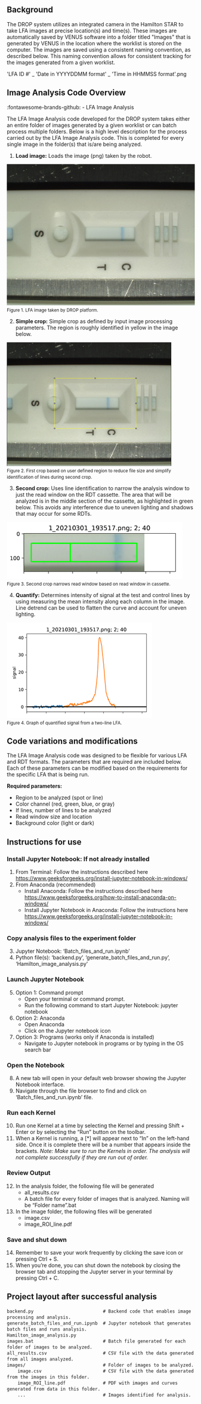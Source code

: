 ## Background 

The DROP system utilizes an integrated camera in the Hamilton STAR to take LFA images at precise location(s) and time(s). These images are automatically saved by VENUS software into a folder titled "Images" that is generated by VENUS in the location where the worklist is stored on the computer. The images are saved using a consistent naming convention, as described below. This naming convention allows for consistent tracking for the images generated from a given worklist. 

'LFA ID #' _ 'Date in YYYYDDMM format' _ 'Time in HHMMSS format'.png  

## Image Analysis Code Overview

:fontawesome-brands-github: - LFA Image Analysis 

The LFA Image Analysis code developed for the DROP system takes either an entire folder of images generated by a given worklist or can batch process multiple folders. Below is a high level description for the process carried out by the LFA Image Analysis code. This is completed for every single image in the folder(s) that is/are being analyzed. 

1.	**Load image:** Loads the image (png) taken by the robot.

![LFA Load Image](./images/LFA%20Load%20Image.png) <br>
<small>Figure 1. LFA image taken by DROP platform. </small>

2.	**Simple crop:** Simple crop as defined by input image processing parameters. The region is roughly identified in yellow in the image below. 

![LFA Simple Crop](./images/LFA%20Simple%20Crop.png) <br>
<small>Figure 2. First crop based on user defined region to reduce file size and simplify identification of lines during second crop. </small>

3.	**Second crop:** Uses line identification to narrow the analysis window to just the read window on the RDT cassette. The area that will be analyzed is in the middle section of the cassette, as highlighted in green below. This avoids any interference due to uneven lighting and shadows that may occur for some RDTs. 

![LFA Second Crop](./images/LFA%20Second%20Crop.png) <br>
<small>Figure 3. Second crop narrows read window based on read window in cassette. </small>

4.	**Quantify:** Determines intensity of signal at the test and control lines by using measuring the mean intensity along each column in the image. Line detrend can be used to flatten the curve and account for uneven lighting. 

![LFA Line Quantify](./images/LFA%20Line%20Quantify.png) <br>
<small>Figure 4. Graph of quantified signal from a two-line LFA. </small>


## Code variations and modifications 

The LFA Image Analysis code was designed to be flexible for various LFA and RDT formats. The parameters that are required are included below. Each of these parameters can be modified based on the requirements for the specific LFA that is being run. 

**Required parameters:**

+	Region to be analyzed (spot or line)
+	Color channel (red, green, blue, or gray)
+	If lines, number of lines to be analyzed
+	Read window size and location 
+	Background color (light or dark)

## Instructions for use

### Install Jupyter Notebook: If not already installed 
1. From Terminal: Follow the instructions described here https://www.geeksforgeeks.org/install-jupyter-notebook-in-windows/
2. From Anaconda (recommended)
    + Install Anaconda: Follow the instructions described here https://www.geeksforgeeks.org/how-to-install-anaconda-on-windows/
    + Install Jupyter Notebook in Anaconda: Follow the instructions here https://www.geeksforgeeks.org/install-jupyter-notebook-in-windows/

### Copy analysis files to the experiment folder 
3. Jupyter Notebook: ‘Batch_files_and_run.ipynb’
4. Python file(s): ‘backend.py’, ‘generate_batch_files_and_run.py’, ‘Hamilton_image_analysis.py’

### Launch Jupyter Notebook
5. Option 1: Command prompt 
    + Open your terminal or command prompt.
    + Run the following command to start Jupyter Notebook: jupyter notebook
6. Option 2: Anaconda 
    + Open Anaconda
    + Click on the Jupyter notebook icon
7. Option 3: Programs (works only if Anaconda is installed)
    + Navigate to Jupyter notebook in programs or by typing in the OS search bar

### Open the Notebook
8. A new tab will open in your default web browser showing the Jupyter Notebook interface.
9. Navigate through the file browser to find and click on ‘Batch_files_and_run.ipynb’ file.

### Run each Kernel
10. Run one Kernel at a time by selecting the Kernel and pressing Shift + Enter or by selecting the “Run” button on the toolbar. 
11. When a Kernel is running, a [*] will appear next to “In” on the left-hand side. Once it is complete there will be a number that appears inside the brackets. 
*Note: Make sure to run the Kernels in order. The analysis will not complete successfully if they are run out of order.* 

### Review Output
12. In the analysis folder, the following file will be generated
    + all_results.csv
    + A batch file for every folder of images that is analyzed. Naming will be “Folder name”.bat
13. In the image folder, the following files will be generated
    + image.csv
    + image_ROI_line.pdf

### Save and shut down 
14. Remember to save your work frequently by clicking the save icon or pressing Ctrl + S.
15. When you’re done, you can shut down the notebook by closing the browser tab and stopping the Jupyter server in your terminal by pressing Ctrl + C.

## Project layout after successful analysis

    backend.py                          # Backend code that enables image processing and analysis. 
    generate_batch_files_and_run.ipynb  # Jupyter notebook that generates batch files and runs analysis. 
    Hamilton_image_analysis.py          
    images.bat                          # Batch file generated for each folder of images to be analyzed.
    all_results.csv                     # CSV file with the data generated from all images analyzed.
    images/                             # Folder of images to be analyzed. 
        image.csv                       # CSV file with the data generated from the images in this folder.
        image_ROI_line.pdf              # PDF with images and curves generated from data in this folder. 
        ...                             # Images identified for analysis.

